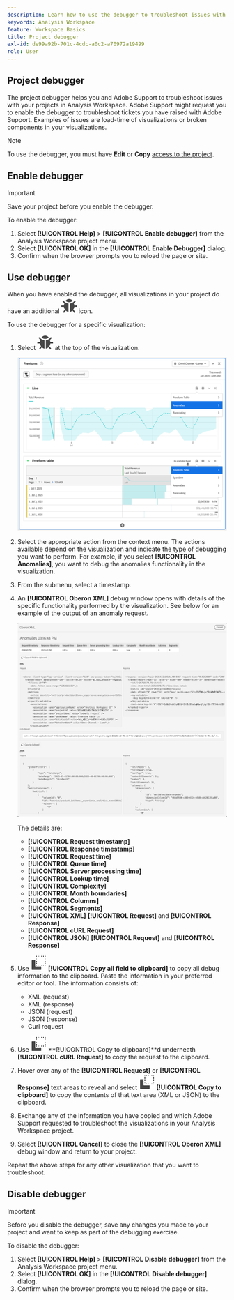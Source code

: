 ```yaml
---
description: Learn how to use the debugger to troubleshoot issues with your project in Analysis Workspace.
keywords: Analysis Workspace
feature: Workspace Basics
title: Project debugger
exl-id: de99a92b-701c-4cdc-a0c2-a70972a19499
role: User
---
```

## Project debugger

The project debugger helps you and Adobe Support to troubleshoot issues with your projects in Analysis Workspace. Adobe Support might request you to enable the debugger to troubleshoot tickets you have raised with Adobe Support. Examples of issues are load-time of visualizations or broken components in your visualizations.

>[!NOTE]
>
>To use the debugger, you must have **Edit** or **Copy** [access to the project](https://experienceleague.adobe.com/en/docs/experience-cloud-kcs/kbarticles/ka-25744).
>


## Enable debugger

>[!IMPORTANT]
>
>Save your project before you enable the debugger.
>

To enable the debugger:

1. Select **[!UICONTROL Help]** > **[!UICONTROL Enable debugger]** from the Analysis Workspace project menu.
1. Select **[!UICONTROL OK]** in the **[!UICONTROL Enable Debugger]** dialog.
1. Confirm when the browser prompts you to reload the page or site.


## Use debugger

When you have enabled the debugger, all visualizations in your project do have an additional ![Bug](/help/assets/icons/Bug.svg) icon.

To use the debugger for a specific visualization:

1. Select ![Bug](/help/assets/icons/Bug.svg) at the top of the visualization.

   ![Debugger context menu](assets/debugger-context-menu.png)

1. Select the appropriate action from the context menu. The actions available depend on the visualization and indicate the type of debugging you want to perform. For example, if you select **[!UICONTROL Anomalies]**, you want to debug the anomalies functionality in the visualization.
1. From the submenu, select a timestamp.
1. An **[!UICONTROL Oberon XML]** debug window opens with details of the specific functionality performed by the visualization. See below for an example of the output of an anomaly request.

   ![Output debug request](assets/debugger-oberon.png)

   The details are:

   * **[!UICONTROL Request timestamp]**   
   * **[!UICONTROL Response timestamp]** 
   * **[!UICONTROL  Request time]**   
   * **[!UICONTROL Queue time]**    
   * **[!UICONTROL Server processing time]**    
   * **[!UICONTROL Lookup time]**    
   * **[!UICONTROL Complexity]**   
   * **[!UICONTROL Month boundaries]**    
   * **[!UICONTROL Columns]**    
   * **[!UICONTROL Segments]**
   * **[!UICONTROL XML]** **[!UICONTROL Request]** and **[!UICONTROL Response]**
   * **[!UICONTROL cURL Request]**
   * **[!UICONTROL JSON]** **[!UICONTROL Request]** and **[!UICONTROL Response]**

1. Use ![Copy](/help/assets/icons/Copy.svg) **[!UICONTROL Copy all field to clipboard]** to copy all debug information to the clipboard. Paste the information in your preferred editor or tool. The information consists of:

   * XML (request)
   * XML (response)
   * JSON (request)
   * JSON (response)
   * Curl request

1. Use ![Copy](/help/assets/icons/Copy.svg) **[!UICONTROL Copy to clipboard]**d underneath **[!UICONTROL cURL Request]** to copy the request to the clipboard.
1. Hover over any of the **[!UICONTROL Request]** or **[!UICONTROL Response]** text areas to reveal and select ![Copy](/help/assets/icons/Copy.svg) **[!UICONTROL Copy to clipboard]** to copy the contents of that text area (XML or JSON) to the clipboard.

1. Exchange any of the information you have copied and which Adobe Support requested to troubleshoot the visualizations in your Analysis Workspace project.

1. Select **[!UICONTROL Cancel]** to close the **[!UICONTROL Oberon XML]** debug window and return to your project.

Repeat the above steps for any other visualization that you want to troubleshoot.

## Disable debugger

>[!IMPORTANT]
>
>Before you disable the debugger, save any changes you made to your project and want to keep as part of the debugging exercise.
>

To disable the debugger:

1. Select **[!UICONTROL Help]** > **[!UICONTROL Disable debugger]** from the Analysis Workspace project menu.
1. Select **[!UICONTROL OK]** in the **[!UICONTROL Disable debugger]** dialog.
1. Confirm when the browser prompts you to reload the page or site.



